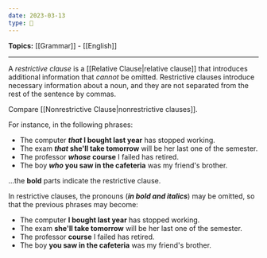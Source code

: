 ```yaml
---
date: 2023-03-13
type: 🧠
---
```


**Topics:** [[Grammar]] - [[English]]

---

A _restrictive clause_ is a [[Relative Clause|relative clause]] that introduces additional information that _cannot_ be omitted. Restrictive clauses introduce necessary information about a noun, and they are not separated from the rest of the sentence by commas.

Compare [[Nonrestrictive Clause|nonrestrictive clauses]].

For instance, in the following phrases:

- The computer **_that_ I bought last year** has stopped working.
- The exam **_that_ she'll take tomorrow** will be her last one of the semester.
- The professor **_whose_ course** I failed has retired.
- The boy **_who_ you saw in the cafeteria** was my friend's brother.

…the **bold** parts indicate the restrictive clause.

In restrictive clauses, the pronouns (**_in bold and italics_**) may be omitted, so that the previous phrases may become:

- The computer **I bought last year** has stopped working.
- The exam **she'll take tomorrow** will be her last one of the semester.
- The professor **course** I failed has retired.
- The boy **you saw in the cafeteria** was my friend's brother.
